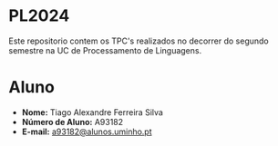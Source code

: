 # PL2024
Este repositorio contem os TPC's realizados no decorrer do segundo semestre na UC de Processamento de Linguagens.

# Aluno
- **Nome:** Tiago Alexandre Ferreira Silva
- **Número de Aluno:** A93182
- **E-mail:** [a93182@alunos.uminho.pt](mailto:a93182@alunos.uminho.pt)
